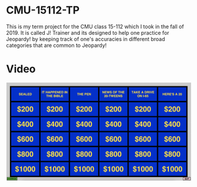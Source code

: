 # CMU-15112-TP

This is my term project for the CMU class 15-112 which I took in the fall of 2019. It is called J! Trainer and its designed to help one practice for Jeopardy! by keeping track of one's accuracies in different broad categories that are common to Jeopardy! 

# Video 

[![J! Trainer](https://github.com/jakezych/CMU-15112-TP/blob/master/TP_img.png?raw=true)](https://www.youtube.com/watch?v=aoQn6VD3fK4E)
